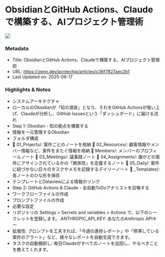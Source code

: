 # ObsidianとGitHub Actions、Claudeで構築する、AIプロジェクト管理術

![](https://res.cloudinary.com/zenn/image/upload/s--bEHRj6pd--/c_fit%2Cg_north_west%2Cl_text:notosansjp-medium.otf_55:Obsidian%25E3%2581%25A8GitHub%2520Actions%25E3%2580%2581Claude%25E3%2581%25A7%25E6%25A7%258B%25E7%25AF%2589%25E3%2581%2599%25E3%2582%258B%25E3%2580%2581AI%25E3%2583%2597%25E3%2583%25AD%25E3%2582%25B8%25E3%2582%25A7%25E3%2582%25AF%25E3%2583%2588%25E7%25AE%25A1%25E7%2590%2586%25E8%25A1%2593%2Cw_1010%2Cx_90%2Cy_100/g_south_west%2Cl_text:notosansjp-medium.otf_34:%25E3%2583%259E%25E3%2583%2583%25E3%2582%25B5%25E3%2583%25B3%2520%2528Masanori%2520Yos...%2Cx_220%2Cy_108/bo_3px_solid_rgb:d6e3ed%2Cg_south_west%2Ch_90%2Cl_fetch:aHR0cHM6Ly9zdG9yYWdlLmdvb2dsZWFwaXMuY29tL3plbm4tdXNlci11cGxvYWQvYXZhdGFyL2U2ZDA4MDY5ODcuanBlZw==%2Cr_20%2Cw_90%2Cx_92%2Cy_102/g_south_west%2Ch_34%2Cl_default:og-publication-pro-mark-xcosax%2Cw_34%2Cx_217%2Cy_158/co_rgb:6e7b85%2Cg_south_west%2Cl_text:notosansjp-medium.otf_30:Accenture%2520Japan%2520%2528%25E6%259C%2589%25E5%25BF%2597%2529%2Cx_255%2Cy_160/bo_4px_solid_white%2Cg_south_west%2Ch_50%2Cl_fetch:aHR0cHM6Ly9zdG9yYWdlLmdvb2dsZWFwaXMuY29tL3plbm4tdXNlci11cGxvYWQvYXZhdGFyLzU5MzkwNDBmYjYuanBlZw==%2Cr_max%2Cw_50%2Cx_139%2Cy_84/v1627283836/default/og-base-w1200-v2.png)

### Metadata

- Title: ObsidianとGitHub Actions、Claudeで構築する、AIプロジェクト管理術
- URL: https://zenn.dev/acntechjp/articles/c36f7827aec2b1
- Last Updated on: 2025-06-17



### Highlights & Notes

- システムアーキテクチャ
- ローカルのObsidianが「知の源泉」となり、それをGitHub Actionsが吸い上げ、Claudeが分析し、GitHub Issuesという「ダッシュボード」に届ける流れ
- Step 1: Obsidian - 知の拠点を構築する
- 情報を一元管理するObsidian
- フォルダ構成
- 📁 01_Projects/: 案件ごとのノートを格納
	📁 02_Resources/: 顧客情報やメンバー情報など、案件をまたぐ情報を格納
	📁 Members/: メンバーのプロフィールノート
	📁 03_Meetings/: 議事録ノート
	📁 04_Assignments/: 誰がどの案件にアサインされているかの「関係性」を定義するノート
	📁 05_Daily/: 案件に紐づかない日々のタスクやメモを記録するデイリーノート
	📁 _Templates/: 各ノートのひな形を保存
- テンプレートとDataviewによる情報のリンク
- Step 2: GitHub Actions & Claude - 全自動ToDoアナリストを召喚する
- ワークフローファイルの作成
- プロンプトファイルの作成
- 必要な設定
- リポジトリの Settings > Secrets and variables > Actions で、以下のシークレットを登録します。
	ANTHROPIC_API_KEY: あなたのAnthropic APIキー
- 拡張性: プロンプトを工夫すれば、「今週の進捗レポート」や「停滞している案件のアラート」など、様々なレポートを自動生成できます。
- タスクの自動棚卸し: 毎日Claudeがすべてのノートを巡回し、やるべきことを教えてくれます。

